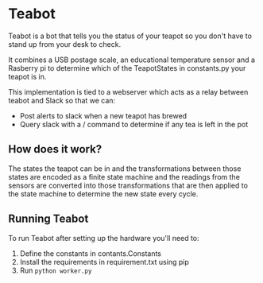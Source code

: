 # Teabot

Teabot is a bot that tells you the status of your teapot so you don't have to
stand up from your desk to check.

It combines a USB postage scale, an educational temperature sensor and a
Rasberry pi to determine which of the TeapotStates in constants.py your teapot
is in.

This implementation is tied to a webserver which acts as a relay between teabot
and Slack so that we can:

* Post alerts to slack when a new teapot has brewed
* Query slack with a / command to determine if any tea is left in the pot

## How does it work?

The states the teapot can be in and the transformations between those states
are encoded as a finite state machine and the readings from the sensors are
converted into those transformations that are then applied to the state
machine to determine the new state every cycle.

## Running Teabot

To run Teabot after setting up the hardware you'll need to:

1) Define the constants in contants.Constants
2) Install the requirements in requirement.txt using pip
3) Run ```python worker.py```
